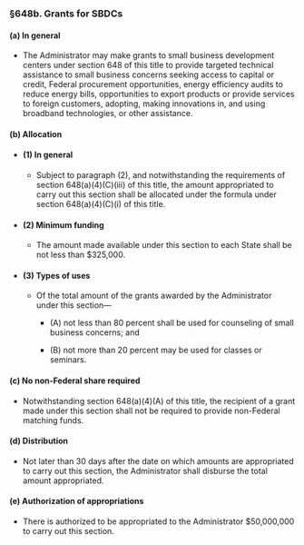 ### §648b. Grants for SBDCs
#### (a) In general
* The Administrator may make grants to small business development centers under section 648 of this title to provide targeted technical assistance to small business concerns seeking access to capital or credit, Federal procurement opportunities, energy efficiency audits to reduce energy bills, opportunities to export products or provide services to foreign customers, adopting, making innovations in, and using broadband technologies, or other assistance.

#### (b) Allocation
* #### (1) In general
  * Subject to paragraph (2), and notwithstanding the requirements of section 648(a)(4)(C)(iii) of this title, the amount appropriated to carry out this section shall be allocated under the formula under section 648(a)(4)(C)(i) of this title.

* #### (2) Minimum funding
  * The amount made available under this section to each State shall be not less than $325,000.

* #### (3) Types of uses
  * Of the total amount of the grants awarded by the Administrator under this section—

    * (A) not less than 80 percent shall be used for counseling of small business concerns; and

    * (B) not more than 20 percent may be used for classes or seminars.

#### (c) No non-Federal share required
* Notwithstanding section 648(a)(4)(A) of this title, the recipient of a grant made under this section shall not be required to provide non-Federal matching funds.

#### (d) Distribution
* Not later than 30 days after the date on which amounts are appropriated to carry out this section, the Administrator shall disburse the total amount appropriated.

#### (e) Authorization of appropriations
* There is authorized to be appropriated to the Administrator $50,000,000 to carry out this section.